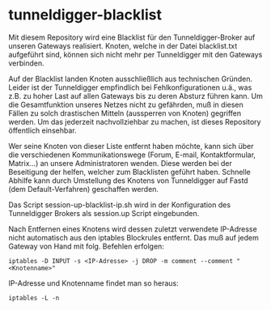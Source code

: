 # tunneldigger-blacklist

Mit diesem Repository wird eine Blacklist für den Tunneldigger-Broker auf
unseren Gateways realisiert. Knoten, welche in der Datei blacklist.txt
aufgeführt sind, können sich nicht mehr per Tunneldigger mit den Gateways
verbinden.

Auf der Blacklist landen Knoten ausschließlich aus technischen Gründen. Leider
ist der Tunneldigger empfindlich bei Fehlkonfigurationen u.ä., was z.B. zu hoher
Last auf allen Gateways bis zu deren Absturz führen kann. Um die Gesamtfunktion
unseres Netzes nicht zu gefährden, muß in diesen Fällen zu solch drastischen
Mitteln (aussperren von Knoten) gegriffen werden. Um das jederzeit
nachvollziehbar zu machen, ist dieses Repository öffentlich einsehbar.

Wer seine Knoten von dieser Liste entfernt haben möchte, kann sich über die
verschiedenen Kommunikationswege (Forum, E-mail, Kontaktformular, Matrix...)
an unsere Administratoren wenden. Diese werden bei der Beseitigung der helfen,
welcher zum Blacklisten geführt haben. Schnelle Abhilfe kann durch Umstellung des
Knotens von Tunneldigger auf Fastd (dem Default-Verfahren) geschaffen werden.

Das Script session-up-blacklist-ip.sh wird in der Konfiguration des
Tunneldigger Brokers als session.up Script eingebunden.

Nach Entfernen eines Knotens wird dessen zuletzt verwendete IP-Adresse nicht
automatisch aus den iptables Blockrules entfernt. Das muß auf jedem Gateway von
Hand mit folg. Befehlen erfolgen:

```
iptables -D INPUT -s <IP-Adresse> -j DROP -m comment --comment "<Knotenname>"
```

IP-Adresse und Knotenname findet man so heraus:
```
iptables -L -n
```
